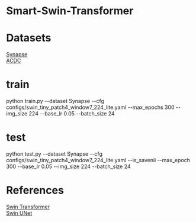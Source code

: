 # Smart-Swin-Transformer
 
# Datasets
[Synapse](https://www.synapse.org/#!Synapse:syn3193805/wiki/217789) <br />
[ACDC](https://www.creatis.insa-lyon.fr/Challenge/acdc/databases.html) <br />
# train
python train.py --dataset Synapse --cfg configs/swin_tiny_patch4_window7_224_lite.yaml --max_epochs 300 --img_size 224 --base_lr 0.05 --batch_size 24 <br />
# test
python test.py --dataset Synapse --cfg configs/swin_tiny_patch4_window7_224_lite.yaml --is_savenii --max_epoch 300 --base_lr 0.05 --img_size 224 --batch_size 24 <br />
# References 
[Swin Transformer](https://github.com/microsoft/Swin-Transformer) <br />
[Swin UNet](https://github.com/HuCaoFighting/Swin-Unet) <br />
